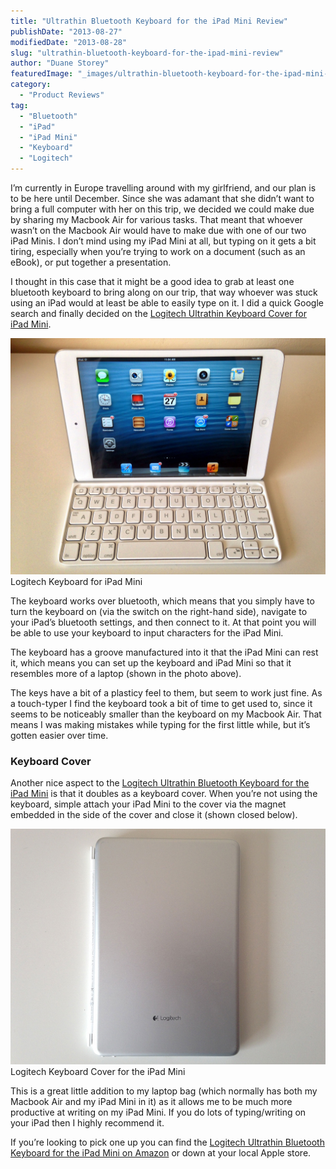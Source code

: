 ```yaml
---
title: "Ultrathin Bluetooth Keyboard for the iPad Mini Review"
publishDate: "2013-08-27"
modifiedDate: "2013-08-28"
slug: "ultrathin-bluetooth-keyboard-for-the-ipad-mini-review"
author: "Duane Storey"
featuredImage: "_images/ultrathin-bluetooth-keyboard-for-the-ipad-mini-review-featured.jpg"
category:
  - "Product Reviews"
tag:
  - "Bluetooth"
  - "iPad"
  - "iPad Mini"
  - "Keyboard"
  - "Logitech"
---
```


I’m currently in Europe travelling around with my girlfriend, and our plan is to be here until December. Since she was adamant that she didn’t want to bring a full computer with her on this trip, we decided we could make due by sharing my Macbook Air for various tasks. That meant that whoever wasn’t on the Macbook Air would have to make due with one of our two iPad Minis. I don’t mind using my iPad Mini at all, but typing on it gets a bit tiring, especially when you’re trying to work on a document (such as an eBook), or put together a presentation.

I thought in this case that it might be a good idea to grab at least one bluetooth keyboard to bring along on our trip, that way whoever was stuck using an iPad would at least be able to easily type on it. I did a quick Google search and finally decided on the [Logitech Ultrathin Keyboard Cover for iPad Mini](http://amzn.to/1ePJLKD).

[![Logitech Keyboard for iPad Mini](_images/ultrathin-bluetooth-keyboard-for-the-ipad-mini-review-1.jpg)](http://www.migratorynerd.com/wordpress/wp-content/uploads/2013/08/logitech-bluetooth-keyboard.jpg)Logitech Keyboard for iPad Mini



The keyboard works over bluetooth, which means that you simply have to turn the keyboard on (via the switch on the right-hand side), navigate to your iPad’s bluetooth settings, and then connect to it. At that point you will be able to use your keyboard to input characters for the iPad Mini.

The keyboard has a groove manufactured into it that the iPad Mini can rest it, which means you can set up the keyboard and iPad Mini so that it resembles more of a laptop (shown in the photo above).

The keys have a bit of a plasticy feel to them, but seem to work just fine. As a touch-typer I find the keyboard took a bit of time to get used to, since it seems to be noticeably smaller than the keyboard on my Macbook Air. That means I was making mistakes while typing for the first little while, but it’s gotten easier over time.

### Keyboard Cover

Another nice aspect to the [Logitech Ultrathin Bluetooth Keyboard for the iPad Mini](http://amzn.to/1ePJLKD) is that it doubles as a keyboard cover. When you’re not using the keyboard, simple attach your iPad Mini to the cover via the magnet embedded in the side of the cover and close it (shown closed below).

[![Logitech Keyboard Cover for the iPad Mini](_images/ultrathin-bluetooth-keyboard-for-the-ipad-mini-review-2.jpg)](http://www.migratorynerd.com/wordpress/wp-content/uploads/2013/08/logitech-keyboard-cover-ipad-mini.jpg)Logitech Keyboard Cover for the iPad Mini



This is a great little addition to my laptop bag (which normally has both my Macbook Air and my iPad Mini in it) as it allows me to be much more productive at writing on my iPad Mini. If you do lots of typing/writing on your iPad then I highly recommend it.

If you’re looking to pick one up you can find the [Logitech Ultrathin Bluetooth Keyboard for the iPad Mini on Amazon](http://amzn.to/1ePJLKD) or down at your local Apple store.